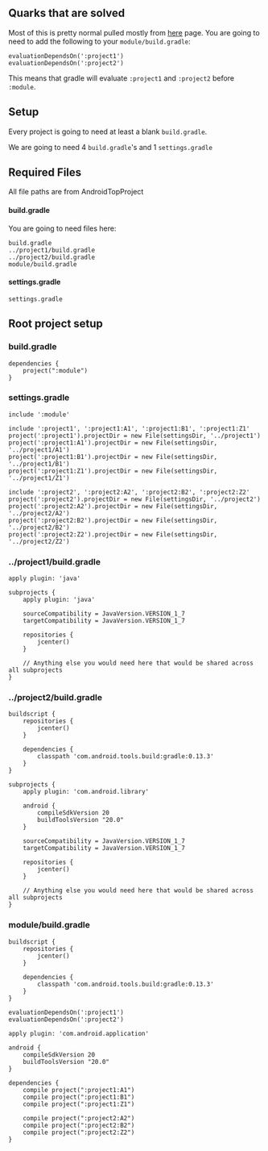 ## Quarks that are solved

Most of this is pretty normal pulled mostly from [here](http://www.gradle.org/docs/current/userguide/multi_project_builds.html) page. You are going to need to add the following to your `module/build.gradle`:

    evaluationDependsOn(':project1')
    evaluationDependsOn(':project2')

This means that gradle will evaluate `:project1` and `:project2` before `:module`. 

## Setup
Every project is going to need at least a blank `build.gradle`.

We are going to need 4 `build.gradle`'s and 1 `settings.gradle`

## Required Files

All file paths are from AndroidTopProject

#### build.gradle

You are going to need files here:

    build.gradle
    ../project1/build.gradle
    ../project2/build.gradle
    module/build.gradle

#### settings.gradle
    settings.gradle

## Root project setup

### build.gradle

    dependencies {
        project(":module")
    }

### settings.gradle    

    include ':module'
    
    include ':project1', ':project1:A1', ':project1:B1', ':project1:Z1'
    project(':project1').projectDir = new File(settingsDir, '../project1')
    project(':project1:A1').projectDir = new File(settingsDir, '../project1/A1')
    project(':project1:B1').projectDir = new File(settingsDir, '../project1/B1')
    project(':project1:Z1').projectDir = new File(settingsDir, '../project1/Z1')
    
    include ':project2', ':project2:A2', ':project2:B2', ':project2:Z2'
    project(':project2').projectDir = new File(settingsDir, '../project2')
    project(':project2:A2').projectDir = new File(settingsDir, '../project2/A2')
    project(':project2:B2').projectDir = new File(settingsDir, '../project2/B2')
    project(':project2:Z2').projectDir = new File(settingsDir, '../project2/Z2')

### ../project1/build.gradle 

    apply plugin: 'java'

    subprojects {
        apply plugin: 'java'

        sourceCompatibility = JavaVersion.VERSION_1_7
        targetCompatibility = JavaVersion.VERSION_1_7

        repositories {
            jcenter()
        }   

        // Anything else you would need here that would be shared across all subprojects
    }


### ../project2/build.gradle

    buildscript {
        repositories {
            jcenter()
        }   

        dependencies {
            classpath 'com.android.tools.build:gradle:0.13.3'
        }   
    }

    subprojects {
        apply plugin: 'com.android.library'

        android {
            compileSdkVersion 20
            buildToolsVersion "20.0"
        }   

        sourceCompatibility = JavaVersion.VERSION_1_7
        targetCompatibility = JavaVersion.VERSION_1_7

        repositories {
            jcenter()
        }   

        // Anything else you would need here that would be shared across all subprojects
    }

### module/build.gradle

    buildscript {
        repositories {
            jcenter()
        }   

        dependencies {
            classpath 'com.android.tools.build:gradle:0.13.3'
        }   
    }

    evaluationDependsOn(':project1')
    evaluationDependsOn(':project2')

    apply plugin: 'com.android.application'

    android {
        compileSdkVersion 20
        buildToolsVersion "20.0"
    }

    dependencies {
        compile project(":project1:A1")
        compile project(":project1:B1")
        compile project(":project1:Z1")

        compile project(":project2:A2")
        compile project(":project2:B2")
        compile project(":project2:Z2")
    }

